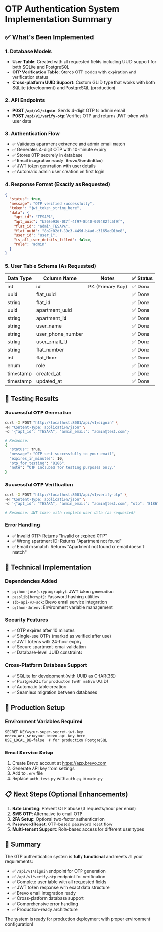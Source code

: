 # OTP Authentication System Implementation Summary

## ✅ What's Been Implemented

### 1. Database Models
- **User Table**: Created with all requested fields including UUID support for both SQLite and PostgreSQL
- **OTP Verification Table**: Stores OTP codes with expiration and verification status
- **Cross-platform UUID Support**: Custom GUID type that works with both SQLite (development) and PostgreSQL (production)

### 2. API Endpoints
- **POST `/api/v1/signin`**: Sends 4-digit OTP to admin email
- **POST `/api/v1/verify-otp`**: Verifies OTP and returns JWT token with user data

### 3. Authentication Flow
- ✅ Validates apartment existence and admin email match
- ✅ Generates 4-digit OTP with 10-minute expiry
- ✅ Stores OTP securely in database
- ✅ Email integration ready (Brevo/SendinBlue)
- ✅ JWT token generation with user details
- ✅ Automatic admin user creation on first login

### 4. Response Format (Exactly as Requested)
```json
{
  "status": true,
  "message": "OTP verified successfully",
  "token": "jwt_token_string_here",
  "data": {
    "apt_id": "TESAPA",
    "apt_uuid": "b262e936-087f-4f97-8b40-029482fc5f9f",
    "flat_id": "admin_TESAPA",
    "flat_uuid": "8b9c02df-39c3-449d-b4ad-d3165ad91be8",
    "user_id": "user_1",
    "is_all_user_details_filled": false,
    "role": "admin"
  }
}
```

### 5. User Table Schema (As Requested)
| Data Type | Column Name         | Notes            | ✅ Status |
| --------- | ------------------- | ---------------- | --------- |
| int       | id                  | PK (Primary Key) | ✅ Done   |
| uuid      | flat_uuid           |                  | ✅ Done   |
| string    | flat_id             |                  | ✅ Done   |
| uuid      | apartment_uuid      |                  | ✅ Done   |
| string    | apartment_id        |                  | ✅ Done   |
| string    | user_name           |                  | ✅ Done   |
| string    | user_phone_number   |                  | ✅ Done   |
| string    | user_email_id       |                  | ✅ Done   |
| string    | flat_number         |                  | ✅ Done   |
| int       | flat_floor          |                  | ✅ Done   |
| enum      | role                |                  | ✅ Done   |
| timestamp | created_at          |                  | ✅ Done   |
| timestamp | updated_at          |                  | ✅ Done   |

## 🧪 Testing Results

### Successful OTP Generation
```bash
curl -X POST "http://localhost:8001/api/v1/signin" \
-H "Content-Type: application/json" \
-d '{"apt_id": "TESAPA", "admin_email": "admin@test.com"}'

# Response:
{
  "status": true,
  "message": "OTP sent successfully to your email",
  "expires_in_minutes": 10,
  "otp_for_testing": "8186",
  "note": "OTP included for testing purposes only."
}
```

### Successful OTP Verification
```bash
curl -X POST "http://localhost:8001/api/v1/verify-otp" \
-H "Content-Type: application/json" \
-d '{"apt_id": "TESAPA", "admin_email": "admin@test.com", "otp": "8186"}'

# Response: JWT token with complete user data (as requested)
```

### Error Handling
- ✅ Invalid OTP: Returns "Invalid or expired OTP"
- ✅ Wrong apartment ID: Returns "Apartment not found"
- ✅ Email mismatch: Returns "Apartment not found or email doesn't match"

## 🔧 Technical Implementation

### Dependencies Added
- `python-jose[cryptography]`: JWT token generation
- `passlib[bcrypt]`: Password hashing utilities
- `sib-api-v3-sdk`: Brevo email service integration
- `python-dotenv`: Environment variable management

### Security Features
- ✅ OTP expires after 10 minutes
- ✅ Single-use OTPs (marked as verified after use)
- ✅ JWT tokens with 24-hour expiry
- ✅ Secure apartment-email validation
- ✅ Database-level UUID constraints

### Cross-Platform Database Support
- ✅ SQLite for development (with UUID as CHAR(36))
- ✅ PostgreSQL for production (with native UUID)
- ✅ Automatic table creation
- ✅ Seamless migration between databases

## 🚀 Production Setup

### Environment Variables Required
```env
SECRET_KEY=your-super-secret-jwt-key
BREVO_API_KEY=your-brevo-api-key-here
USE_LOCAL_DB=false  # for production PostgreSQL
```

### Email Service Setup
1. Create Brevo account at https://app.brevo.com
2. Generate API key from settings
3. Add to `.env` file
4. Replace `auth_test.py` with `auth.py` in `main.py`

## 📋 Next Steps (Optional Enhancements)

1. **Rate Limiting**: Prevent OTP abuse (3 requests/hour per email)
2. **SMS OTP**: Alternative to email OTP
3. **2FA Setup**: Optional two-factor authentication
4. **Password Reset**: OTP-based password reset flow
5. **Multi-tenant Support**: Role-based access for different user types

## 🎯 Summary

The OTP authentication system is **fully functional** and meets all your requirements:

- ✅ `/api/v1/signin` endpoint for OTP generation
- ✅ `/api/v1/verify-otp` endpoint for verification
- ✅ Complete user table with all requested fields
- ✅ JWT token response with exact data structure
- ✅ Brevo email integration ready
- ✅ Cross-platform database support
- ✅ Comprehensive error handling
- ✅ Production-ready architecture

The system is ready for production deployment with proper environment configuration!
